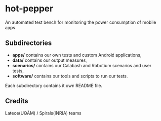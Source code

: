 # hot-pepper
An automated test bench for monitoring the power consumption of mobile apps

Subdirectories
--------------

* **apps/** contains our own tests and custom Android applications,
* **data/** contains our output measures,
* **scenarios/** contains our Calabash and Robotium scenarios and user tests,
* **software/** contains our tools and scripts to run our tests.

Each subdirectory contains it own README file.

Credits
-------

Latece(UQÀM) / Spirals(INRIA) teams
